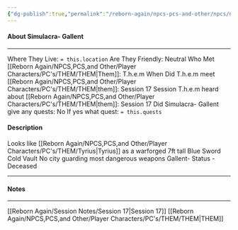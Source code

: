 ```yaml
---
{"dg-publish":true,"permalink":"/reborn-again/npcs-pcs-and-other/npcs/neutral/simulacra-gallent/"}
---
```



#### About Simulacra- Gallent
---
Where They Live: `= this.location`
Are They Friendly: Neutral
Who Met [[Reborn Again/NPCS,PCS,and Other/Player Characters/PC's/THEM/THEM\|Them]]: T.h.e.m
When Did T.h.e.m meet [[Reborn Again/NPCS,PCS,and Other/Player Characters/PC's/THEM/THEM\|them]]: Session 17
Session T.h.e.m heard about [[Reborn Again/NPCS,PCS,and Other/Player Characters/PC's/THEM/THEM\|them]]: Session 17
Did Simulacra- Gallent give any quests: No
	If yes what quest: `= this.quests`


#### Description
Looks like [[Reborn Again/NPCS,PCS,and Other/Player Characters/PC's/THEM/Tyrius\|Tyrius]] as a warforged 
7ft tall 
Blue
Sword
Cold Vault 
No city guarding most dangerous weapons 
Gallent- Status - Deceased


---

#### Notes
---
[[Reborn Again/Session Notes/Session 17\|Session 17]] 
[[Reborn Again/NPCS,PCS,and Other/Player Characters/PC's/THEM/THEM\|THEM]]


